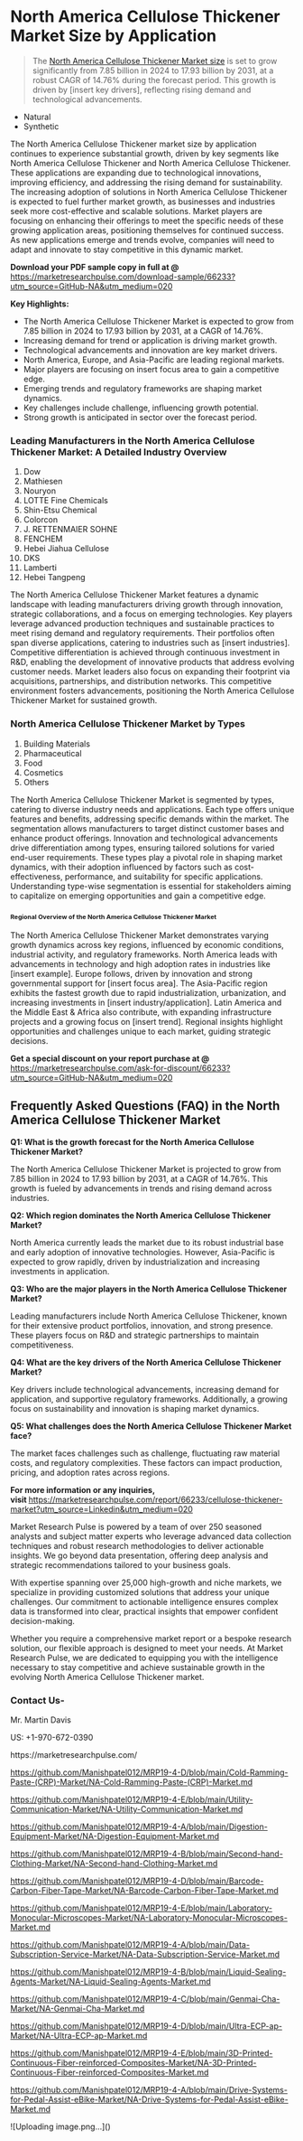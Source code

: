 <h1>North America Cellulose Thickener Market&nbsp;Size by Application</h1><blockquote><p>The <a href="https://marketresearchpulse.com/download-sample/66233?utm_source=GitHub-NA&amp;utm_medium=020">North America Cellulose Thickener Market size</a> is set to grow significantly from 7.85 billion in 2024 to 17.93 billion by 2031, at a robust CAGR of 14.76% during the forecast period. This growth is driven by [insert key drivers], reflecting rising demand and technological advancements.</p></blockquote><ul><li>Natural<li> Synthetic</li></ul><p>The North America Cellulose Thickener market size by application continues to experience substantial growth, driven by key segments like North America Cellulose Thickener and North America Cellulose Thickener. These applications are expanding due to technological innovations, improving efficiency, and addressing the rising demand for sustainability. The increasing adoption of solutions in North America Cellulose Thickener is expected to fuel further market growth, as businesses and industries seek more cost-effective and scalable solutions. Market players are focusing on enhancing their offerings to meet the specific needs of these growing application areas, positioning themselves for continued success. As new applications emerge and trends evolve, companies will need to adapt and innovate to stay competitive in this dynamic market.</p><p><strong>Download your PDF sample copy in full at @ </strong><a href="https://marketresearchpulse.com/download-sample/66233?utm_source=GitHub-NA&amp;utm_medium=020">https://marketresearchpulse.com/download-sample/66233?utm_source=GitHub-NA&amp;utm_medium=020</a></p><p><strong>Key Highlights: </strong></p><ul><li>The North America Cellulose Thickener Market is expected to grow from 7.85 billion in 2024 to 17.93 billion by 2031, at a CAGR of 14.76%.</li><li>Increasing demand for trend or application is driving market growth.</li><li>Technological advancements and innovation are key market drivers.</li><li>North America, Europe, and Asia-Pacific are leading regional markets.</li><li>Major players are focusing on insert focus area to gain a competitive edge.</li><li>Emerging trends and regulatory frameworks are shaping market dynamics.</li><li>Key challenges include challenge, influencing growth potential.</li><li>Strong growth is anticipated in sector over the forecast period.</li></ul><h3>Leading Manufacturers in the North America Cellulose Thickener Market: A Detailed Industry Overview</h3><ol><li>Dow</li><li>Mathiesen</li><li>Nouryon</li><li>LOTTE Fine Chemicals</li><li>Shin-Etsu Chemical</li><li>Colorcon</li><li>J. RETTENMAIER SOHNE</li><li>FENCHEM</li><li>Hebei Jiahua Cellulose</li><li>DKS</li><li>Lamberti</li><li>Hebei Tangpeng</li></ol><div class="flex max-w-full flex-col flex-grow"><div class="min-h-8 text-message flex w-full flex-col items-end gap-2 whitespace-normal break-words [.text-message+&amp;]:mt-5" dir="auto" data-message-author-role="assistant" data-message-id="fd8432e4-4910-450d-b182-61b7bfb0a01f" data-message-model-slug="gpt-4o"><div class="flex w-full flex-col gap-1 empty:hidden first:pt-[3px]"><div class="markdown prose w-full break-words dark:prose-invert light"><p>The North America Cellulose Thickener Market features a dynamic landscape with leading manufacturers driving growth through innovation, strategic collaborations, and a focus on emerging technologies. Key players leverage advanced production techniques and sustainable practices to meet rising demand and regulatory requirements. Their portfolios often span diverse applications, catering to industries such as [insert industries]. Competitive differentiation is achieved through continuous investment in R&amp;D, enabling the development of innovative products that address evolving customer needs. Market leaders also focus on expanding their footprint via acquisitions, partnerships, and distribution networks. This competitive environment fosters advancements, positioning the North America Cellulose Thickener Market for sustained growth.</p></div></div></div></div><h3>North America Cellulose Thickener Market by Types</h3><ol><li>Building Materials<li> Pharmaceutical<li> Food<li> Cosmetics<li> Others</li></ol><div class="flex max-w-full flex-col flex-grow"><div class="min-h-8 text-message flex w-full flex-col items-end gap-2 whitespace-normal break-words [.text-message+&amp;]:mt-5" dir="auto" data-message-author-role="assistant" data-message-id="084470be-0bb7-4664-bddf-5156b4f41249" data-message-model-slug="gpt-4o-mini"><div class="flex w-full flex-col gap-1 empty:hidden first:pt-[3px]"><div class="markdown prose w-full break-words dark:prose-invert light"><p>The North America Cellulose Thickener Market is segmented by types, catering to diverse industry needs and applications. Each type offers unique features and benefits, addressing specific demands within the market. The segmentation allows manufacturers to target distinct customer bases and enhance product offerings. Innovation and technological advancements drive differentiation among types, ensuring tailored solutions for varied end-user requirements. These types play a pivotal role in shaping market dynamics, with their adoption influenced by factors such as cost-effectiveness, performance, and suitability for specific applications. Understanding type-wise segmentation is essential for stakeholders aiming to capitalize on emerging opportunities and gain a competitive edge.</p></div></div></div></div><h3><span style="font-size: 11px;">Regional Overview of the North America Cellulose Thickener Market</span></h3><div class="flex max-w-full flex-col flex-grow"><div class="min-h-8 text-message flex w-full flex-col items-end gap-2 whitespace-normal break-words [.text-message+&amp;]:mt-5" dir="auto" data-message-author-role="assistant" data-message-id="e9038762-ce64-4e30-91c9-9bd413514231" data-message-model-slug="gpt-4o-mini"><div class="flex w-full flex-col gap-1 empty:hidden first:pt-[3px]"><div class="markdown prose w-full break-words dark:prose-invert light"><p>The North America Cellulose Thickener Market demonstrates varying growth dynamics across key regions, influenced by economic conditions, industrial activity, and regulatory frameworks. North America leads with advancements in technology and high adoption rates in industries like [insert example]. Europe follows, driven by innovation and strong governmental support for [insert focus area]. The Asia-Pacific region exhibits the fastest growth due to rapid industrialization, urbanization, and increasing investments in [insert industry/application]. Latin America and the Middle East &amp; Africa also contribute, with expanding infrastructure projects and a growing focus on [insert trend]. Regional insights highlight opportunities and challenges unique to each market, guiding strategic decisions.</p></div></div></div></div><p><strong>Get a special discount on your report purchase at @ </strong><a href="https://marketresearchpulse.com/ask-for-discount/66233?utm_source=GitHub-NA&amp;utm_medium=020">https://marketresearchpulse.com/ask-for-discount/66233?utm_source=GitHub-NA&amp;utm_medium=020</a></p><h2>Frequently Asked Questions (FAQ) in the North America Cellulose Thickener Market</h2><p><strong>Q1: What is the growth forecast for the North America Cellulose Thickener Market?</strong></p><p>The North America Cellulose Thickener Market is projected to grow from 7.85 billion in 2024 to 17.93 billion by 2031, at a CAGR of 14.76%. This growth is fueled by advancements in trends and rising demand across industries.</p><p><strong>Q2: Which region dominates the North America Cellulose Thickener Market?</strong></p><p>North America currently leads the market due to its robust industrial base and early adoption of innovative technologies. However, Asia-Pacific is expected to grow rapidly, driven by industrialization and increasing investments in application.</p><p><strong>Q3: Who are the major players in the North America Cellulose Thickener Market?</strong></p><p>Leading manufacturers include North America Cellulose Thickener, known for their extensive product portfolios, innovation, and strong presence. These players focus on R&amp;D and strategic partnerships to maintain competitiveness.</p><p><strong>Q4: What are the key drivers of the North America Cellulose Thickener Market?</strong></p><p>Key drivers include technological advancements, increasing demand for application, and supportive regulatory frameworks. Additionally, a growing focus on sustainability and innovation is shaping market dynamics.</p><p><strong>Q5: What challenges does the North America Cellulose Thickener Market face?</strong></p><p>The market faces challenges such as challenge, fluctuating raw material costs, and regulatory complexities. These factors can impact production, pricing, and adoption rates across regions.</p><p><strong>For more information or any inquiries, visit&nbsp;</strong><a href="https://marketresearchpulse.com/report/66233/cellulose-thickener-market?utm_source=Linkedin&utm_medium=020">https://marketresearchpulse.com/report/66233/cellulose-thickener-market?utm_source=Linkedin&utm_medium=020</a></p><p>Market Research Pulse is powered by a team of over 250 seasoned analysts and subject matter experts who leverage advanced data collection techniques and robust research methodologies to deliver actionable insights. We go beyond data presentation, offering deep analysis and strategic recommendations tailored to your business goals.</p><p>With expertise spanning over 25,000 high-growth and niche markets, we specialize in providing customized solutions that address your unique challenges. Our commitment to actionable intelligence ensures complex data is transformed into clear, practical insights that empower confident decision-making.</p><p>Whether you require a comprehensive market report or a bespoke research solution, our flexible approach is designed to meet your needs. At Market Research Pulse, we are dedicated to equipping you with the intelligence necessary to stay competitive and achieve sustainable growth in the evolving North America Cellulose Thickener market.</p><h3><strong>Contact Us-</strong></h3><p>Mr. Martin Davis</p><p>US: +1-970-672-0390</p><p>https://marketresearchpulse.com/</p><p><a href="https://github.com/Manishpatel012/MRP19-4-D/blob/main/Cold-Ramming-Paste-(CRP)-Market/NA-Cold-Ramming-Paste-(CRP)-Market.md">https://github.com/Manishpatel012/MRP19-4-D/blob/main/Cold-Ramming-Paste-(CRP)-Market/NA-Cold-Ramming-Paste-(CRP)-Market.md</a></p><p><a href="https://github.com/Manishpatel012/MRP19-4-E/blob/main/Utility-Communication-Market/NA-Utility-Communication-Market.md">https://github.com/Manishpatel012/MRP19-4-E/blob/main/Utility-Communication-Market/NA-Utility-Communication-Market.md</a></p><p><a href="https://github.com/Manishpatel012/MRP19-4-A/blob/main/Digestion-Equipment-Market/NA-Digestion-Equipment-Market.md">https://github.com/Manishpatel012/MRP19-4-A/blob/main/Digestion-Equipment-Market/NA-Digestion-Equipment-Market.md</a></p><p><a href="https://github.com/Manishpatel012/MRP19-4-B/blob/main/Second-hand-Clothing-Market/NA-Second-hand-Clothing-Market.md">https://github.com/Manishpatel012/MRP19-4-B/blob/main/Second-hand-Clothing-Market/NA-Second-hand-Clothing-Market.md</a></p><p><a href="https://github.com/Manishpatel012/MRP19-4-D/blob/main/Barcode-Carbon-Fiber-Tape-Market/NA-Barcode-Carbon-Fiber-Tape-Market.md">https://github.com/Manishpatel012/MRP19-4-D/blob/main/Barcode-Carbon-Fiber-Tape-Market/NA-Barcode-Carbon-Fiber-Tape-Market.md</a></p><p><a href="https://github.com/Manishpatel012/MRP19-4-E/blob/main/Laboratory-Monocular-Microscopes-Market/NA-Laboratory-Monocular-Microscopes-Market.md">https://github.com/Manishpatel012/MRP19-4-E/blob/main/Laboratory-Monocular-Microscopes-Market/NA-Laboratory-Monocular-Microscopes-Market.md</a></p><p><a href="https://github.com/Manishpatel012/MRP19-4-A/blob/main/Data-Subscription-Service-Market/NA-Data-Subscription-Service-Market.md">https://github.com/Manishpatel012/MRP19-4-A/blob/main/Data-Subscription-Service-Market/NA-Data-Subscription-Service-Market.md</a></p><p><a href="https://github.com/Manishpatel012/MRP19-4-B/blob/main/Liquid-Sealing-Agents-Market/NA-Liquid-Sealing-Agents-Market.md">https://github.com/Manishpatel012/MRP19-4-B/blob/main/Liquid-Sealing-Agents-Market/NA-Liquid-Sealing-Agents-Market.md</a></p><p><a href="https://github.com/Manishpatel012/MRP19-4-C/blob/main/Genmai-Cha-Market/NA-Genmai-Cha-Market.md">https://github.com/Manishpatel012/MRP19-4-C/blob/main/Genmai-Cha-Market/NA-Genmai-Cha-Market.md</a></p><p><a href="https://github.com/Manishpatel012/MRP19-4-D/blob/main/Ultra-ECP-ap-Market/NA-Ultra-ECP-ap-Market.md">https://github.com/Manishpatel012/MRP19-4-D/blob/main/Ultra-ECP-ap-Market/NA-Ultra-ECP-ap-Market.md</a></p><p><a href="https://github.com/Manishpatel012/MRP19-4-E/blob/main/3D-Printed-Continuous-Fiber-reinforced-Composites-Market/NA-3D-Printed-Continuous-Fiber-reinforced-Composites-Market.md">https://github.com/Manishpatel012/MRP19-4-E/blob/main/3D-Printed-Continuous-Fiber-reinforced-Composites-Market/NA-3D-Printed-Continuous-Fiber-reinforced-Composites-Market.md</a></p><p><a href="https://github.com/Manishpatel012/MRP19-4-A/blob/main/Drive-Systems-for-Pedal-Assist-eBike-Market/NA-Drive-Systems-for-Pedal-Assist-eBike-Market.md">https://github.com/Manishpatel012/MRP19-4-A/blob/main/Drive-Systems-for-Pedal-Assist-eBike-Market/NA-Drive-Systems-for-Pedal-Assist-eBike-Market.md</a></p>
![Uploading image.png…]()
